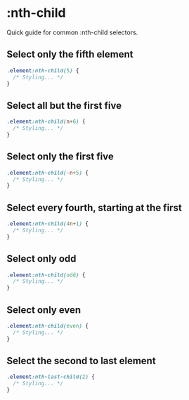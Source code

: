 # :nth-child

Quick guide for common :nth-child selectors.

## Select only the fifth element

```css
.element:nth-child(5) {
  /* Styling... */
}
```

## Select all but the first five

```css
.element:nth-child(n+6) {
  /* Styling... */
}
```

## Select only the first five

```css
.element:nth-child(-n+5) {
  /* Styling... */
}
```

## Select every fourth, starting at the first

```css
.element:nth-child(4n+1) {
  /* Styling... */
}
```

## Select only odd

```css
.element:nth-child(odd) {
  /* Styling... */
}
```

## Select only even

```css
.element:nth-child(even) {
  /* Styling... */
}
```

## Select the second to last element

```css
.element:nth-last-child(2) {
  /* Styling... */
}
```
